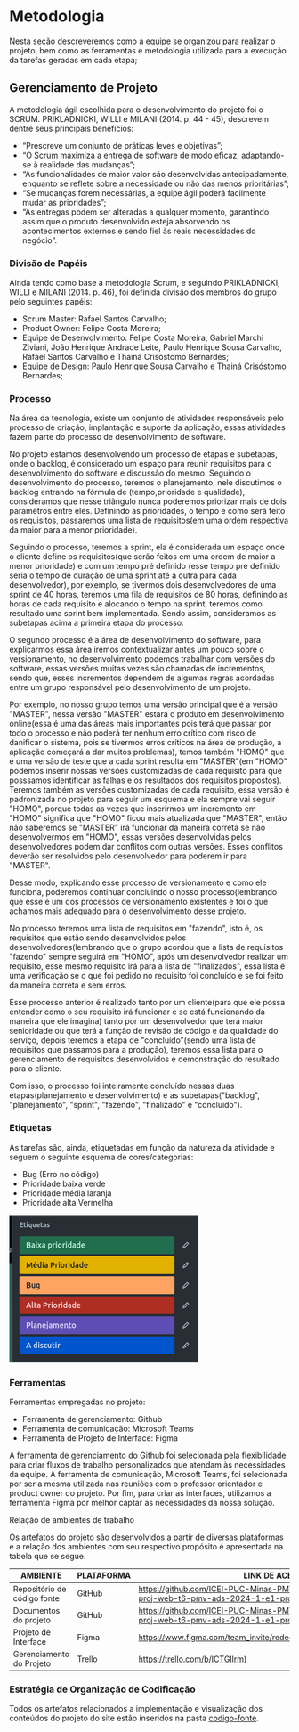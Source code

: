 
# Metodologia

Nesta seção descreveremos como a equipe se organizou para realizar o projeto, bem como as ferramentas e metodologia utilizada para a execução da tarefas geradas em cada etapa;

## Gerenciamento de Projeto

A metodologia ágil escolhida para o desenvolvimento do projeto foi o SCRUM. PRIKLADNICKI, WILLI e MILANI (2014. p. 44 - 45), descrevem dentre seus principais benefícios:

- “Prescreve um conjunto de práticas leves e objetivas”;
- “O Scrum maximiza a entrega de software de modo eficaz, adaptando-se à realidade das mudanças”;
- “As funcionalidades de maior valor são desenvolvidas antecipadamente, enquanto se reflete sobre a necessidade ou não das menos prioritárias”;
- “Se mudanças forem necessárias, a equipe ágil poderá facilmente mudar as prioridades”;
- “As entregas podem ser alteradas a qualquer momento, garantindo assim que o produto desenvolvido esteja absorvendo os acontecimentos externos e sendo fiel às reais necessidades do negócio”.

### Divisão de Papéis

Ainda tendo como base a metodologia Scrum, e seguindo PRIKLADNICKI, WILLI e MILANI (2014. p. 46), foi definida divisão dos membros do grupo pelo seguintes papéis:
- Scrum Master: Rafael Santos Carvalho;
- Product Owner: Felipe Costa Moreira;
- Equipe de Desenvolvimento: Felipe Costa Moreira, Gabriel Marchi Ziviani, João Henrique Andrade Leite, Paulo Henrique Sousa Carvalho, Rafael Santos Carvalho e Thainá Crisóstomo Bernardes; 
- Equipe de Design: Paulo Henrique Sousa Carvalho e Thainá Crisóstomo Bernardes; 

### Processo

Na área da tecnologia, existe um conjunto de atividades responsáveis pelo processo de criação, implantação e suporte da aplicação, essas atividades fazem parte do processo de desenvolvimento de software.

No projeto estamos desenvolvendo um processo de etapas e subetapas, onde o backlog, é considerado um espaço para reunir requisitos para o desenvolvimento do software e discussão do mesmo. Seguindo o desenvolvimento do processo, teremos o planejamento, nele discutimos o backlog entrando na fórmula de (tempo,prioridade e qualidade), consideramos que nesse triângulo nunca poderemos priorizar mais de dois paramêtros entre eles. Definindo as prioridades, o tempo e como será feito os requisitos, passaremos uma lista de requisitos(em uma ordem respectiva da maior para a menor prioridade).

Seguindo o processo, teremos a sprint, ela é considerada um espaço onde o cliente define os requisitos(que serão feitos em uma ordem de maior a menor prioridade) e com um tempo pré definido (esse tempo pré definido seria o tempo de duração de uma sprint até a outra para cada desenvolvedor), por exemplo, se tivermos dois desenvolvedores de uma sprint de 40 horas, teremos uma fila de requisitos de 80 horas, definindo as horas de cada requisito e alocando o tempo na sprint, teremos como resultado uma sprint bem implementada. 
Sendo assim, consideramos as subetapas acima a primeira etapa do processo.

O segundo processo é a área de desenvolvimento do software, para explicarmos essa área iremos contextualizar antes um pouco sobre o versionamento, no desenvolvimento podemos trabalhar com versões do software, essas versões muitas vezes são chamadas de incrementos, sendo que, esses incrementos dependem de algumas regras acordadas entre um grupo responsável pelo desenvolvimento de um projeto. 

Por exemplo, no nosso grupo temos uma versão principal que é a versão "MASTER", nessa versão "MASTER" estará o produto em desenvolvimento online(essa é uma das áreas mais importantes pois terá que passar por todo o processo e não poderá ter nenhum erro crítico com risco de danificar o sistema, pois se tivermos erros críticos na área de produção, a aplicação começará a dar muitos problemas), temos também "HOMO" que é uma versão de teste que a cada sprint resulta em "MASTER"(em "HOMO" podemos inserir nossas versões customizadas de cada requisito para que posssamos identificar as falhas e os resultados dos requisitos propostos). Teremos também as versões customizadas de cada requisito, essa versão é padronizada no projeto para seguir um esquema e ela sempre vai seguir "HOMO", porque todas as vezes que inserirmos um incremento em "HOMO" significa que "HOMO" ficou mais atualizada que "MASTER", então não saberemos se "MASTER" irá funcionar da maneira correta se não desenvolvermos em "HOMO", essas versões desenvolvidas pelos desenvolvedores podem dar conflitos com outras versões. Esses conflitos deverão ser resolvidos pelo desenvolvedor para poderem ir para "MASTER". 

Desse modo, explicando esse processo de versionamento e como ele funciona, poderemos continuar concluindo o nosso processo(lembrando que esse é um dos processos de versionamento existentes e foi o que achamos mais adequado para o desenvolvimento desse projeto.

No processo teremos uma lista de requisitos em "fazendo", isto é, os requisitos que estão sendo desenvolvidos pelos desenvolvedores(lembrando que o grupo acordou que a lista de requisitos "fazendo" sempre seguirá em "HOMO", após um desenvolvedor realizar um requisito, esse mesmo requisito irá para a lista de "finalizados", essa lista é uma verificação se o que foi pedido no requisito foi concluído e se foi feito da maneira correta e sem erros. 

Esse processo anterior é realizado tanto por um cliente(para que ele possa entender como o seu requisito irá funcionar e se está funcionando da maneira que ele imagina) tanto por um desenvolvedor que terá maior senioridade ou que terá a função de revisão de código e da qualidade do serviço, depois teremos a etapa de "concluído"(sendo uma lista de requisitos que passamos para a produção), teremos essa lista para o gerenciamento de requisitos desenvolvidos e demonstração do resultado para o cliente. 

Com isso, o processo foi inteiramente concluído nessas duas étapas(planejamento e desenvolvimento) e as subetapas("backlog", "planejamento", "sprint", "fazendo", "finalizado" e "concluído").

### Etiquetas
<p>As tarefas são, ainda, etiquetadas em função da natureza da atividade e seguem o seguinte esquema de cores/categorias:</p>

<ul>
  <li>Bug (Erro no código)</li>
  <li>Prioridade baixa verde</li>
  <li>Prioridade média laranja</li>
  <li>Prioridade alta Vermelha</li>
</ul>

<img src="img/Trello_Etiquetas.png" />
  
### Ferramentas
Ferramentas empregadas no projeto:

- Ferramenta de gerenciamento: Github
- Ferramenta de comunicação: Microsoft Teams
- Ferramenta de Projeto de Interface: Figma

A ferramenta de gerenciamento do Github foi selecionada pela flexibilidade para criar fluxos de trabalho personalizados que atendam às necessidades da equipe. A ferramenta de comunicação, Microsoft Teams, foi selecionada por ser a mesma utilizada nas reuniões com o professor orientador e product owner do projeto. Por fim, para criar as interfaces, utilizamos a ferramenta Figma por melhor captar as necessidades da nossa solução.

Relação de ambientes de trabalho

Os artefatos do projeto são desenvolvidos a partir de diversas plataformas e a relação dos ambientes com seu respectivo propósito é apresentada na tabela que se segue.

| AMBIENTE                            | PLATAFORMA                         | LINK DE ACESSO                         |
|-------------------------------------|------------------------------------|----------------------------------------|
| Repositório de código fonte         | GitHub                             |https://github.com/ICEI-PUC-Minas-PMV-ADS/pmv-ads-2024-1-e1-proj-web-t6-pmv-ads-2024-1-e1-projeto_gpetshop)                        |
| Documentos do projeto               | GitHub                             | https://github.com/ICEI-PUC-Minas-PMV-ADS/pmv-ads-2024-1-e1-proj-web-t6-pmv-ads-2024-1-e1-projeto_gpetshop)                           |
| Projeto de Interface                | Figma                              | https://www.figma.com/team_invite/redeem/Ysdx2563qTHpcuRLnCZKUn)                           |
| Gerenciamento do Projeto            | Trello                    | https://trello.com/b/ICTGlIrm)                           |


### Estratégia de Organização de Codificação 

Todos os artefatos relacionados a implementação e visualização dos conteúdos do projeto do site estão inseridos na pasta [codigo-fonte](https://github.com/ICEI-PUC-Minas-PMV-ADS/pmv-ads-2024-1-e1-proj-web-t6-pmv-ads-2024-1-e1-projeto_gpetshop/tree/main/codigo-fonte).
